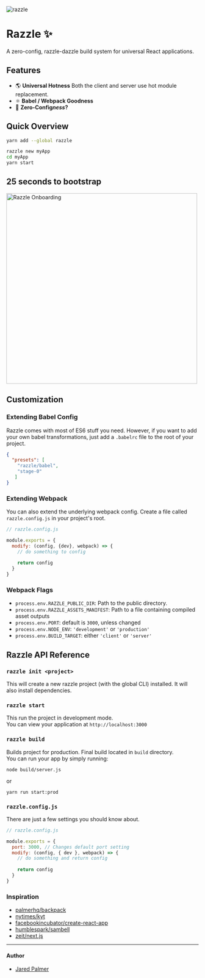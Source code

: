 ![razzle](https://cloud.githubusercontent.com/assets/4060187/24077825/4ef23636-0c30-11e7-807d-62b91db7aa7e.png)

# Razzle ✨

A zero-config, razzle-dazzle build system for universal React applications.

## Features

 - 🌎 **Universal Hotness** Both the client and server use hot module replacement.
 - ⚛️ **Babel / Webpack Goodness**
 - 🚫 **Zero-Config*ness*?**

## Quick Overview

```bash
yarn add --global razzle

razzle new myApp
cd myApp
yarn start
```

## 25 seconds to bootstrap

<img src="https://cloud.githubusercontent.com/assets/4060187/24125880/4ee84780-0da1-11e7-83fe-c74515494c75.gif" width="500px" alt="Razzle Onboarding"/>


## Customization

### Extending Babel Config

Razzle comes with most of ES6 stuff you need. However, if you want to add your own babel transformations, just add a `.babelrc` file to the root of your project. 

```json
{
  "presets": [
    "razzle/babel",
    "stage-0"
   ]
}
```

### Extending Webpack

You can also extend the underlying webpack config. Create a file called `razzle.config.js` in your project's root. 

```js
// razzle.config.js

module.exports = {
  modify: (config, {dev}, webpack) => {
    // do something to config
  
    return config
  }
}
```

### Webpack Flags

- `process.env.RAZZLE_PUBLIC_DIR`: Path to the public directory.
- `process.env.RAZZLE_ASSETS_MANIFEST`: Path to a file containing compiled asset outputs
- `process.env.PORT`: default is `3000`, unless changed
- `process.env.NODE_ENV`: `'development'` or `'production'`
- `process.env.BUILD_TARGET`: either `'client'` or `'server'`


## Razzle API Reference

### `razzle init <project>` 
This will create a new razzle project (with the global CLI) installed. It will also install dependencies.

### `razzle start` 

This run the project in development mode.   
You can view your application at `http://localhost:3000`

### `razzle build`
Builds project for production. Final build located in `build` directory.   
You can run your app by simply running:   

```
node build/server.js
```

or  

```
yarn run start:prod
```

### `razzle.config.js`

There are just a few settings you should know about. 

```js
// razzle.config.js

module.exports = {
  port: 3000, // Changes default port setting
  modify: (config, { dev }, webpack) => {
    // do something and return config
  
    return config
  }
}
```


### Inspiration

- [palmerhq/backpack](https://github.com/palmerhq/backpack)
- [nytimes/kyt](https://github.com/nytimes/kyt)
- [facebookincubator/create-react-app](https://github.com/facebookincubator/create-react-app)
- [humblespark/sambell](https://github.com/humblespark/sambell)
- [zeit/next.js](https://github.com/zeit/next.js)


---
#### Author
- [Jared Palmer](https://twitter.com/jaredpalmer)
